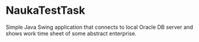 # NaukaTestTask
Simple Java Swing application that connects to local Oracle DB server and shows work time sheet of some abstract enterprise.
